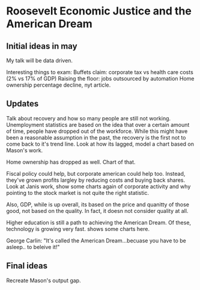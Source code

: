 # Roosevelt Economic Justice and the American Dream 


## Initial ideas in may
My talk will be data driven.

Interesting things to exam:
Buffets claim: corporate tax vs health care costs (2% vs 17% of GDP)
Raising the floor: jobs outsourced by automation
Home ownership percentage decline, nyt article.


## Updates

Talk about recovery and how so many people are still not working.
Unemployment statistics are based on the idea that over a certain amount
of time, people have dropped out of the workforce. While this might have been
a reasonable assumption in the past, the recovery is the first not to come back
to it's trend line. Look at how its lagged, model a chart based on Mason's work.

Home ownership has dropped as well. Chart of that.

Fiscal policy could help, but corporate american could help too.
Instead, they've grown profits largley by reducing costs and buying back shares.
Look at Janis work, show some charts again of corporate activity and why pointing to the stock market is not quite the right statistic.

Also, GDP, while is up overall, its based on the price and quanitty of those good, not based on the quality. In fact, it doesn not consider quality at all.

Higher education is still a path to achieving the American Dream.
Of these, technology is growing very fast. shows some charts here.

George Carlin: "It's called the American Dream...becuase you have to be asleep..
to beleive it!"

## Final ideas

Recreate Mason's output gap.
